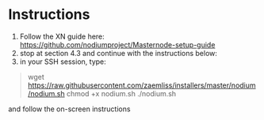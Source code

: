 # Instructions
1. Follow the XN guide here: https://github.com/nodiumproject/Masternode-setup-guide
2. stop at section 4.3 and continue with the instructions below:
3. in your SSH session, type:

> wget https://raw.githubusercontent.com/zaemliss/installers/master/nodium/nodium.sh
> chmod +x nodium.sh
> ./nodium.sh

and follow the on-screen instructions
